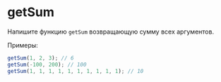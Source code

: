 # getSum

Напишите функцию `getSum` возвращающую сумму всех аргументов.

Примеры:

```javascript
getSum(1, 2, 3); // 6
getSum(-100, 200); // 100
getSum(1, 1, 1, 1, 1, 1, 1, 1, 1, 1); // 10
```
